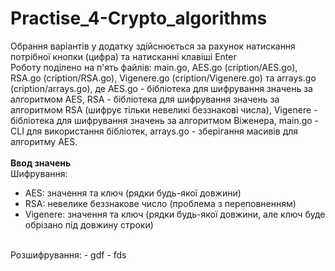 # Practise_4-Crypto_algorithms
Обрання варіантів у додатку здійснюється за рахунок натискання потрібної кнопки (цифра) та натисканні клавіші Enter</br>
Роботу поділено на п'ять файлів: main.go, AES.go (cription/AES.go), RSA.go (cription/RSA.go), Vigenere.go (cription/Vigenere.go) та arrays.go (cription/arrays.go), де AES.go - бібліотека для 
шифрування значень за алгоритмом AES, RSA - бібліотека для шифрування значень за алгоритмом RSA (шифрує тільки невеликі беззнакові числа), Vigenere - бібліотека 
для шифрування значень за алгоритмом Віженера, main.go - CLI для використання бібліотек, arrays.go - зберігання масивів для алгоритму AES.<br/>
<br/>
**Ввод значень**<br/>
Шифрування:
  - AES: значення та ключ (рядки будь-якої довжини)
  - RSA: невелике беззнакове число (проблема з переповненням)
  - Vigenere: значення та ключ (рядки будь-якої довжини, але ключ буде обрізано під довжину строки)
<br/>
Розшифрування:
  - gdf
  - fds
<br/>
